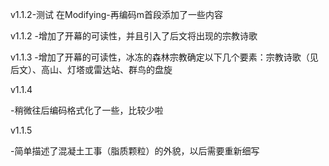 v1.1.2-测试
在Modifying-再编码m首段添加了一些内容

v1.1.2
-增加了开幕的可读性，并且引入了后文将出现的宗教诗歌

v1.1.3
-增加了开幕的可读性，冰冻的森林宗教确定以下几个要素：宗教诗歌（见后文）、高山、灯塔或雷达站、群鸟的盘旋

v1.1.4

-稍微往后编码格式化了一些，比较少啦

v1.1.5

-简单描述了混凝土工事（脂质颗粒）的外貌，以后需要重新细写